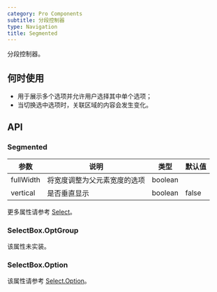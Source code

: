 ```yaml
---
category: Pro Components
subtitle: 分段控制器
type: Navigation
title: Segmented
---
```


分段控制器。

## 何时使用

- 用于展示多个选项并允许用户选择其中单个选项；
- 当切换选中选项时，关联区域的内容会发生变化。

## API

### Segmented

| 参数     | 说明                                    | 类型    | 默认值 |
| -------- | --------------------------------------- | ------- | ------ |
| fullWidth | 将宽度调整为父元素宽度的选项 | boolean  |        |
| vertical | 是否垂直显示                            | boolean | false  |

更多属性请参考 [Select](/components-pro/select/#Select)。

### SelectBox.OptGroup

该属性未实装。

### SelectBox.Option

该属性请参考 [Select.Option](/components-pro/select/#Select.Option)。

<style>
.c7n-pro-segmented-wrapper {
  margin: 10px 10px 0 0;
}
</style>
